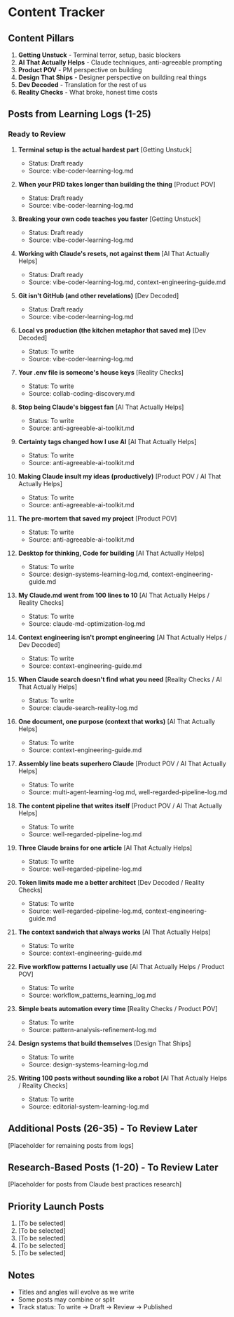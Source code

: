 # Content Tracker

## Content Pillars
1. **Getting Unstuck** - Terminal terror, setup, basic blockers
2. **AI That Actually Helps** - Claude techniques, anti-agreeable prompting
3. **Product POV** - PM perspective on building
4. **Design That Ships** - Designer perspective on building real things
5. **Dev Decoded** - Translation for the rest of us
6. **Reality Checks** - What broke, honest time costs

## Posts from Learning Logs (1-25)

### Ready to Review

1. **Terminal setup is the actual hardest part** [Getting Unstuck]
   - Status: Draft ready
   - Source: vibe-coder-learning-log.md

2. **When your PRD takes longer than building the thing** [Product POV]
   - Status: Draft ready
   - Source: vibe-coder-learning-log.md

3. **Breaking your own code teaches you faster** [Getting Unstuck]
   - Status: Draft ready
   - Source: vibe-coder-learning-log.md

4. **Working with Claude's resets, not against them** [AI That Actually Helps]
   - Status: Draft ready
   - Source: vibe-coder-learning-log.md, context-engineering-guide.md

5. **Git isn't GitHub (and other revelations)** [Dev Decoded]
   - Status: Draft ready
   - Source: vibe-coder-learning-log.md

6. **Local vs production (the kitchen metaphor that saved me)** [Dev Decoded]
   - Status: To write
   - Source: vibe-coder-learning-log.md

7. **Your .env file is someone's house keys** [Reality Checks]
   - Status: To write
   - Source: collab-coding-discovery.md

8. **Stop being Claude's biggest fan** [AI That Actually Helps]
   - Status: To write
   - Source: anti-agreeable-ai-toolkit.md

9. **Certainty tags changed how I use AI** [AI That Actually Helps]
   - Status: To write
   - Source: anti-agreeable-ai-toolkit.md

10. **Making Claude insult my ideas (productively)** [Product POV / AI That Actually Helps]
    - Status: To write
    - Source: anti-agreeable-ai-toolkit.md

11. **The pre-mortem that saved my project** [Product POV]
    - Status: To write
    - Source: anti-agreeable-ai-toolkit.md

12. **Desktop for thinking, Code for building** [AI That Actually Helps]
    - Status: To write
    - Source: design-systems-learning-log.md, context-engineering-guide.md

13. **My Claude.md went from 100 lines to 10** [AI That Actually Helps / Reality Checks]
    - Status: To write
    - Source: claude-md-optimization-log.md

14. **Context engineering isn't prompt engineering** [AI That Actually Helps / Dev Decoded]
    - Status: To write
    - Source: context-engineering-guide.md

15. **When Claude search doesn't find what you need** [Reality Checks / AI That Actually Helps]
    - Status: To write
    - Source: claude-search-reality-log.md

16. **One document, one purpose (context that works)** [AI That Actually Helps]
    - Status: To write
    - Source: context-engineering-guide.md

17. **Assembly line beats superhero Claude** [Product POV / AI That Actually Helps]
    - Status: To write
    - Source: multi-agent-learning-log.md, well-regarded-pipeline-log.md

18. **The content pipeline that writes itself** [Product POV / AI That Actually Helps]
    - Status: To write
    - Source: well-regarded-pipeline-log.md

19. **Three Claude brains for one article** [AI That Actually Helps]
    - Status: To write
    - Source: well-regarded-pipeline-log.md

20. **Token limits made me a better architect** [Dev Decoded / Reality Checks]
    - Status: To write
    - Source: well-regarded-pipeline-log.md, context-engineering-guide.md

21. **The context sandwich that always works** [AI That Actually Helps]
    - Status: To write
    - Source: context-engineering-guide.md

22. **Five workflow patterns I actually use** [AI That Actually Helps / Product POV]
    - Status: To write
    - Source: workflow_patterns_learning_log.md

23. **Simple beats automation every time** [Reality Checks / Product POV]
    - Status: To write
    - Source: pattern-analysis-refinement-log.md

24. **Design systems that build themselves** [Design That Ships]
    - Status: To write
    - Source: design-systems-learning-log.md

25. **Writing 100 posts without sounding like a robot** [AI That Actually Helps / Reality Checks]
    - Status: To write
    - Source: editorial-system-learning-log.md

## Additional Posts (26-35) - To Review Later
[Placeholder for remaining posts from logs]

## Research-Based Posts (1-20) - To Review Later
[Placeholder for posts from Claude best practices research]

## Priority Launch Posts
1. [To be selected]
2. [To be selected]
3. [To be selected]
4. [To be selected]
5. [To be selected]

## Notes
- Titles and angles will evolve as we write
- Some posts may combine or split
- Track status: To write → Draft → Review → Published